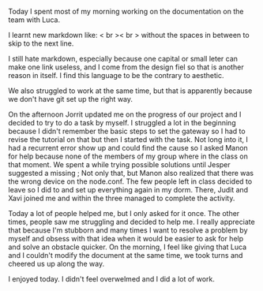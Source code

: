 Today I spent most of my morning working on the documentation on the team with Luca. 

I learnt new markdown like: < br >< br > without the spaces in between to skip to the next line. 

I still hate markdown, especially because one capital or small leter can make one link useless, and I come from the design fiel so that is another reason in itself. I find this language to be the contrary to aesthetic.

We also struggled to work at the same time, but that is apparently because we don't have git set up the right way.

On the afternoon Jorrit updated me on the progress of our project and I decided to try to do a task by myself. I struggled a lot in the beginning because I didn't remember the basic steps to set the gateway so I had to revise the tutorial on that but then I started with the task. 
Not long into it, I had a recurrent error show up and could find the cause so I asked Manon for help because none of the members of my group where in the class on that moment. We spent a while trying possible solutions until Jesper suggested a missing ;
Not only that, but Manon also realized that there was the wrong device on the node.conf.
The few people left in class decided to leave so I did to and set up everything again in my dorm.
There, Judit and Xavi joined me and within the three managed to complete the activity.

Today a lot of people helped me, but I only asked for it once. The other times, people saw me struggling and decided to help me. I really appreciate that because I'm stubborn and many times I want to resolve a problem by myself and obsess with that idea when it would be easier to ask for help and solve an obstacle quicker.
On the morning, I feel like giving that Luca and I couldn't modify the document at the same time, we took turns and cheered us up along the way.

I enjoyed today. I didn't feel overwelmed and I did a lot of work.
